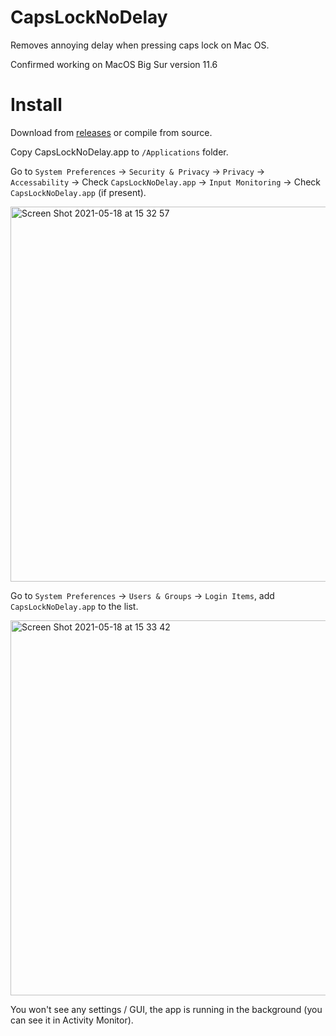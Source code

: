 # CapsLockNoDelay
Removes annoying delay when pressing caps lock on Mac OS.

Confirmed working on MacOS Big Sur version 11.6

# Install
Download from [releases](https://github.com/gkpln3/CapsLockNoDelay/releases) or compile from source.

Copy CapsLockNoDelay.app to `/Applications` folder.

Go to `System Preferences` -> `Security & Privacy` -> `Privacy` -> `Accessability` -> Check `CapsLockNoDelay.app` -> `Input Monitoring` -> Check `CapsLockNoDelay.app` (if present).

<img width="600" alt="Screen Shot 2021-05-18 at 15 32 57" src="https://user-images.githubusercontent.com/8081679/118651850-a13a8b00-b7ee-11eb-94cc-8fa999fc49a9.png">


Go to `System Preferences` -> `Users & Groups` -> `Login Items`, add `CapsLockNoDelay.app` to the list.

<img width="600" alt="Screen Shot 2021-05-18 at 15 33 42" src="https://user-images.githubusercontent.com/8081679/118651868-a566a880-b7ee-11eb-842b-08e5539b6c31.png">


You won't see any settings / GUI, the app is running in the background (you can see it in Activity Monitor).
